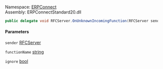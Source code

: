 
Namespace: [ERPConnect](index.md)  
Assembly: ERPConnectStandard20.dll  

```csharp
public delegate void RFCServer.OnUnknownIncomingFunction(RFCServer sender, string functionName, ref bool ignore)
```

#### Parameters

`sender` [RFCServer](ERPConnect.RFCServer.md)

`functionName` [string](https://learn.microsoft.com/dotnet/api/system.string)

`ignore` [bool](https://learn.microsoft.com/dotnet/api/system.boolean)

